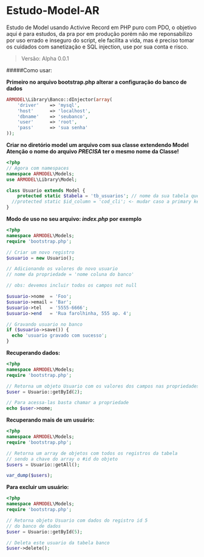 Estudo-Model-AR
===============

Estudo de Model usando Activive Record em PHP puro com PDO, o objetivo aqui é para estudos, da pra por em produção porém não me reponsabilizo por uso errado e inseguro do script, ele facilita a vida, mas é preciso tomar os cuidados com sanetização e SQL injection, use por sua conta e risco.

>Versão: Alpha 0.0.1

#####Como usar:

**Primeiro no arquivo bootstrap.php alterar a configuração do banco de dados**
```php
ARMODEL\Library\Banco::dInjector(array(
    'driver'    => 'mysql',
    'host'      => 'localhost',
    'dbname'    => 'seubanco',
    'user'      => 'root',
    'pass'      => 'sua senha'
));
```

**Criar no diretório model um arquivo com sua classe extendendo Model**
**Atenção o nome do arquivo *PRECISA* ter o mesmo nome da Classe!**
```php
<?php
// Agora com namespaces
namespace ARMODEL\Models;
use ARMODEL\Library\Model;

class Usuario extends Model {
	protected static $tabela = 'tb_usuarios'; // nome da sua tabela que será mapeada nessa classe
  //protected static $id_column = 'cod_cli'; <- mudar caso a primary key ter um nome diferente de id
}
```

**Modo de uso no seu arquivo: *index.php* por exemplo**
```php
<?php
namespace ARMODEL\Models;
require 'bootstrap.php';

// Criar um novo registro
$usuario = new Usuario();

// Adicionando os valores do novo usuario
// nome da propriedade = 'nome coluna do banco'

// obs: devemos incluir todos os campos not null

$usuario->nome  = 'Foo';
$usuario->email = 'Bar';
$usuario->tel   = '5555-6666';
$usuario->end   = 'Rua farolhinha, 555 ap. 4';

// Gravando usuario no banco
if ($usuario->save()) {
  echo 'usuario gravado com sucesso';
}
```
**Recuperando dados:**
```php
<?php
namespace ARMODEL\Models;
require 'bootstrap.php';

// Retorna um objeto Usuario com os valores dos campos nas propriedades
$user = Usuario::getById(2);

// Para acessa-las basta chamar a propriedade
echo $user->nome;
```
**Recuperando mais de um usuário:**
```php
<?php
namespace ARMODEL\Models;
require 'bootstrap.php';

// Retorna um array de objetos com todos os registros da tabela 
// sendo a chave do array o #id do objeto
$users = Usuario::getAll();

var_dump($users);
```

**Para excluir um usuário:**
```php
<?php
namespace ARMODEL\Models;
require 'bootstrap.php';

// Retorna objeto Usuario com dados do registro id 5
// do banco de dados
$user = Usuario::getById(5);

// Deleta este usuario da tabela banco
$user->delete();
```

